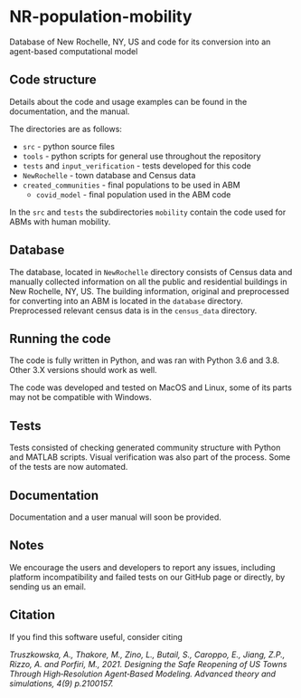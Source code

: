 # NR-population-mobility

Database of New Rochelle, NY, US and code for its conversion into an agent-based computational model

## Code structure

Details about the code and usage examples can be found in the documentation, and the manual.

The directories are as follows: 
- `src` - python source files
- `tools` - python scripts for general use throughout the repository
- `tests` and `input_verification` - tests developed for this code
- `NewRochelle` - town database and Census data 
- `created_communities` - final populations to be used in ABM 
	- `covid_model` - final population used in the ABM code  
  
In the `src` and `tests` the subdirectories `mobility` contain the code used for ABMs with human mobility. 

## Database

The database, located in `NewRochelle` directory consists of Census data and manually collected information on all the public and residential buildings in New Rochelle, NY, US. The building information, original and preprocessed for converting into an ABM is located in the `database` directory. Preprocessed relevant census data is in the `census_data` directory. 

## Running the code

The code is fully written in Python, and was ran with Python 3.6 and 3.8. Other 3.X versions should work as well.  

The code was developed and tested on MacOS and Linux, some of its parts may not be compatible with Windows.

## Tests

Tests consisted of checking generated community structure with Python and MATLAB scripts. Visual verification was also part of the process. Some of the tests are now automated.

## Documentation

Documentation and a user manual will soon be provided. 

## Notes

We encourage the users and developers to report any issues, including platform incompatibility and failed tests on our GitHub page or directly, by sending us an email.

## Citation

If you find this software useful, consider citing

*Truszkowska, A., Thakore, M., Zino, L., Butail, S., Caroppo, E., Jiang, Z.P., Rizzo, A. and Porfiri, M., 2021. Designing the Safe Reopening of US Towns Through High‐Resolution Agent‐Based Modeling. Advanced theory and simulations, 4(9) p.2100157.*
